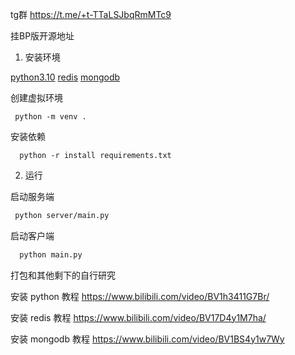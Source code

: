 tg群 https://t.me/+t-TTaLSJbqRmMTc9

挂BP版开源地址

1. 安装环境

 [python3.10](python.org)
 [redis](https://github.com/tporadowski/redis/releases)
 [mongodb](https://www.mongodb.com/try/download/community)

创建虚拟环境
 ```shell
  python -m venv . 
```
安装依赖
```shell
  python -r install requirements.txt
```

2. 运行

 启动服务端
 ```sh
  python server/main.py
```

启动客户端

```sh
  python main.py
```



打包和其他剩下的自行研究


安装 python 教程 https://www.bilibili.com/video/BV1h3411G7Br/

安装 redis 教程 https://www.bilibili.com/video/BV17D4y1M7ha/

安装 mongodb 教程 https://www.bilibili.com/video/BV1BS4y1w7Wy
